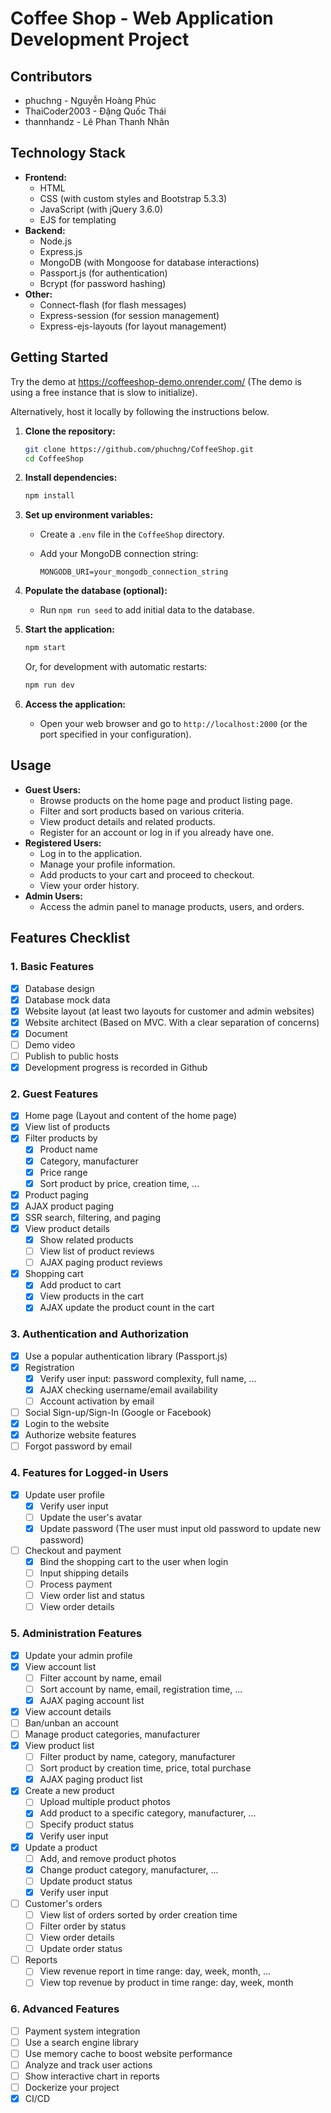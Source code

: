 # Coffee Shop - Web Application Development Project

## Contributors

* phuchng - Nguyễn Hoàng Phúc
* ThaiCoder2003 - Đặng Quốc Thái
* thannhandz - Lê Phan Thanh Nhân

## Technology Stack

-   **Frontend:**
    -   HTML
    -   CSS (with custom styles and Bootstrap 5.3.3)
    -   JavaScript (with jQuery 3.6.0)
    -   EJS for templating
-   **Backend:**
    -   Node.js
    -   Express.js
    -   MongoDB (with Mongoose for database interactions)
    -   Passport.js (for authentication)
    -   Bcrypt (for password hashing)
-   **Other:**
    -   Connect-flash (for flash messages)
    -   Express-session (for session management)
    -   Express-ejs-layouts (for layout management)

## Getting Started

Try the demo at https://coffeeshop-demo.onrender.com/ (The demo is using a free instance that is slow to initialize). 

Alternatively, host it locally by following the instructions below.

1. **Clone the repository:**

    ```bash
    git clone https://github.com/phuchng/CoffeeShop.git
    cd CoffeeShop
    ```

2. **Install dependencies:**

    ```bash
    npm install
    ```

3. **Set up environment variables:**
    -   Create a `.env` file in the `CoffeeShop` directory.
    -   Add your MongoDB connection string:

        ```
        MONGODB_URI=your_mongodb_connection_string
        ```

4. **Populate the database (optional):**
    -   Run `npm run seed` to add initial data to the database.
    
5. **Start the application:**

    ```bash
    npm start
    ```

    Or, for development with automatic restarts:

    ```bash
    npm run dev
    ```

6. **Access the application:**
    -   Open your web browser and go to `http://localhost:2000` (or the port specified in your configuration).

## Usage

-   **Guest Users:**
    -   Browse products on the home page and product listing page.
    -   Filter and sort products based on various criteria.
    -   View product details and related products.
    -   Register for an account or log in if you already have one.
-   **Registered Users:**
    -   Log in to the application.
    -   Manage your profile information.
    -   Add products to your cart and proceed to checkout.
    -   View your order history.
-   **Admin Users:**
    -   Access the admin panel to manage products, users, and orders.

## Features Checklist

### 1. Basic Features

-   [x] Database design
-   [x] Database mock data
-   [x] Website layout (at least two layouts for customer and admin websites)
-   [x] Website architect (Based on MVC. With a clear separation of concerns)
-   [x] Document
-   [ ] Demo video
-   [ ] Publish to public hosts
-   [x] Development progress is recorded in Github

### 2. Guest Features

-   [x] Home page (Layout and content of the home page)
-   [x] View list of products
-   [x] Filter products by
    -   [x] Product name
    -   [x] Category, manufacturer
    -   [x] Price range
    -   [x] Sort product by price, creation time, ...
-   [x] Product paging
-   [x] AJAX product paging
-   [x] SSR search, filtering, and paging
-   [x] View product details
    -   [x] Show related products
    -   [ ] View list of product reviews
    -   [ ] AJAX paging product reviews
-   [x] Shopping cart
    -   [x] Add product to cart
    -   [x] View products in the cart
    -   [x] AJAX update the product count in the cart
    
### 3. Authentication and Authorization

-   [x] Use a popular authentication library (Passport.js)
-   [x] Registration
    -   [x] Verify user input: password complexity, full name, ...
    -   [x] AJAX checking username/email availability
    -   [ ] Account activation by email
-   [ ] Social Sign-up/Sign-In (Google or Facebook)
-   [x] Login to the website
-   [x] Authorize website features
-   [ ] Forgot password by email

### 4. Features for Logged-in Users

-   [x] Update user profile
    -   [x] Verify user input
    -   [ ] Update the user's avatar
    -   [x] Update password (The user must input old password to update new password)
-   [ ] Checkout and payment
    -   [x] Bind the shopping cart to the user when login
    -   [ ] Input shipping details
    -   [ ] Process payment
    -   [ ] View order list and status
    -   [ ] View order details

### 5. Administration Features

-   [x] Update your admin profile
-   [x] View account list
    -   [ ] Filter account by name, email
    -   [ ] Sort account by name, email, registration time, ...
    -   [x] AJAX paging account list
-   [x] View account details
-   [ ] Ban/unban an account
-   [ ] Manage product categories, manufacturer
-   [x] View product list
    -   [ ] Filter product by name, category, manufacturer
    -   [ ] Sort product by creation time, price, total purchase
    -   [x] AJAX paging product list
-   [x] Create a new product
    -   [ ] Upload multiple product photos
    -   [x] Add product to a specific category, manufacturer, ...
    -   [ ] Specify product status
    -   [x] Verify user input
-   [x] Update a product
    -   [ ] Add, and remove product photos
    -   [x] Change product category, manufacturer, ...
    -   [ ] Update product status
    -   [x] Verify user input
-   [ ] Customer's orders
    -   [ ] View list of orders sorted by order creation time
    -   [ ] Filter order by status
    -   [ ] View order details
    -   [ ] Update order status
-   [ ] Reports
    -   [ ] View revenue report in time range: day, week, month, ...
    -   [ ] View top revenue by product in time range: day, week, month

### 6. Advanced Features

-   [ ] Payment system integration
-   [ ] Use a search engine library
-   [ ] Use memory cache to boost website performance
-   [ ] Analyze and track user actions
-   [ ] Show interactive chart in reports
-   [ ] Dockerize your project
-   [x] CI/CD